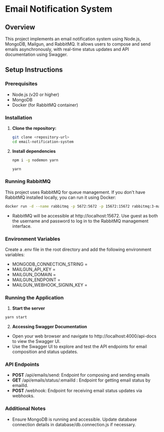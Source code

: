 # Email Notification System

## Overview

This project implements an email notification system using Node.js, MongoDB, Mailgun, and RabbitMQ. It allows users to compose and send emails asynchronously, with real-time status updates and API documentation using Swagger.

## Setup Instructions

### Prerequisites

- Node.js (v20 or higher)
- MongoDB
- Docker (for RabbitMQ container)

### Installation

1. **Clone the repository:**

   ```bash
   git clone <repository-url>
   cd email-notification-system

   ```

2. **Install dependencies**

   ```bash
   npm i -g nodemon yarn

   yarn
   ```

### Running RabbitMQ

This project uses RabbitMQ for queue management. If you don't have RabbitMQ installed locally, you can run it using Docker:

```bash
docker run -d --name rabbitmq -p 5672:5672 -p 15672:15672 rabbitmq:3-management
```

- RabbitMQ will be accessible at http://localhost:15672. Use guest as both the username and password to log in to the RabbitMQ management interface.

### Environment Variables

Create a .env file in the root directory and add the following environment variables:

- MONGODB_CONNECTION_STRING = <your-mongodb-uri>
- MAILGUN_API_KEY = <your-mailgun-api-key>
- MAILGUN_DOMAIN = <your-mailgun-domain>
- MAILGUN_ENDPOINT = <your-mailgun-endpoint-to-send-emails>
- MAILGUN_WEBHOOK_SIGNIN_KEY = <your-mailgun-webhook-signin-key>

### Running the Application

1. **Start the server**

```bash
yarn start
```

2. **Accessing Swagger Documentation**

- Open your web browser and navigate to http://localhost:4000/api-docs to view the Swagger UI.
- Use the Swagger UI to explore and test the API endpoints for email composition and status updates.

### API Endpoints

- **POST** /api/emails/send: Endpoint for composing and sending emails
- **GET** /api/emails/status/:emailId : Endpoint for getting email status by emailId.
- **POST** /webhook: Endpoint for receiving email status updates via webhooks.

### Additional Notes

- Ensure MongoDB is running and accessible. Update database connection details in database/db.connection.js if necessary.
